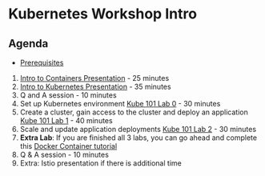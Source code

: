 # Kubernetes Workshop Intro

## Agenda 

* [Prerequisites](https://github.com/IBMCloud-Labs/KubernetesWorkshopPrerequisites)

1. [Intro to Containers Presentation](https://ibm.ent.box.com/file/453163983333) - 25 minutes
2. [Intro to Kubernetes Presentation](https://ibm.ent.box.com/file/453177852734) - 35 minutes 
3. Q and A session - 10 minutes 
4. Set up Kubernetes environment [Kube 101 Lab 0](https://github.com/IBMCloud-Labs/kube101/tree/master/workshop/Lab0) - 30 minutes
5. Create a cluster, gain access to the cluster and deploy an application [Kube 101 Lab 1](https://github.com/IBMCloud-Labs/kube101/tree/master/workshop/Lab1) - 40 minutes
6. Scale and update application deployments [Kube 101 Lab 2](https://github.com/IBMCloud-Labs/kube101/tree/master/workshop/Lab2) - 30 minutes 
7. **Extra Lab**: If you are finished all 3 labs, you can go ahead and complete this [Docker Container tutorial](https://www.katacoda.com/courses/docker/playground)
7. Q & A session - 10 minutes
8. Extra: Istio presentation if there is additional time 


